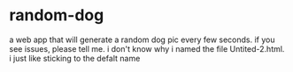 # random-dog
a web app that will generate a random dog pic every few seconds.
if you see issues, please tell me. 
i don't know why i named the file Untited-2.html. i just like sticking to the defalt name
